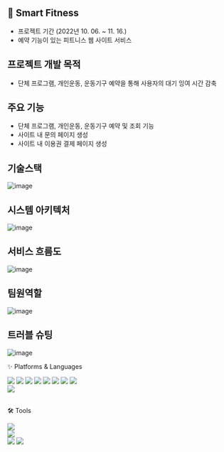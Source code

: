 
## 🥊 Smart Fitness
* 프로젝트 기간 (2022년 10. 06. ~ 11. 16.)
* 예약 기능이 있는 피트니스 웹 사이트 서비스

## 프로젝트 개발 목적
* 단체 프로그램, 개인운동, 운동기구 예약을 통해 사용자의 대기 잉여 시간 감축

## 주요 기능
* 단체 프로그램, 개인운동, 운동기구 예약 및 조회 기능
* 사이트 내 문의 페이지 생성
* 사이트 내 이용권 결제 페이지 생성

## 기술스택
![image](https://user-images.githubusercontent.com/112445857/202659508-571fb511-b208-41f9-b751-fc889a6dddcd.png)


## 시스템 아키텍처
![image](https://user-images.githubusercontent.com/112445857/202657947-677c5013-c3bd-4463-a723-b1ee7fb239bb.png)

## 서비스 흐름도
![image](https://user-images.githubusercontent.com/112445857/202659725-5d6c8145-05c7-4bfd-8977-502a8604e946.png)

## 팀원역할
![image](https://user-images.githubusercontent.com/112445857/202660176-dc80cfcf-7c1b-4320-9f7f-9adee32e3833.png)


## 트러블 슈팅
![image](https://user-images.githubusercontent.com/112445857/202660770-4d4b835a-366f-44da-8d78-e8432108754d.png)




<div>
	<p>✨ Platforms & Languages</p>
	<img src="https://img.shields.io/badge/HTML5-E34F26?style=flat&logo=HTML5&logoColor=white" />
	<img src="https://img.shields.io/badge/CSS3-1572B6?style=flat&logo=CSS3&logoColor=white" />
	<img src="https://img.shields.io/badge/JavaScript-F7DF1E?style=flat&logo=JavaScript&logoColor=white" />
	<img src="https://img.shields.io/badge/jQuery-0769AD?style=flat&logo=jQuery&logoColor=white" />
  <img src="https://img.shields.io/badge/React-61DAFB?style=flat&logo=React&logoColor=white" />
  <img src="https://img.shields.io/badge/React Router-CA4245?style=flat&logo=React Router&logoColor=white" />
  <img src="https://img.shields.io/badge/Bootstrap-7952B3?style=flat&logo=Bootstrap&logoColor=white" />
  <img src="https://img.shields.io/badge/Axios-5A29E4?style=flat&logo=Axios&logoColor=white" />
	<br>
	<img src="https://img.shields.io/badge/MariaDB-003545?style=flat&logo=MariaDB&logoColor=white" />
</div>
<br>
<div>
	<p>🛠 Tools</p>
</div>
<div>
	<img src="https://img.shields.io/badge/Visual%20Studio%20Code-007ACC?style=flat&logo=VisualStudioCode&logoColor=white" />
	<br>
	<img src="https://img.shields.io/badge/Node.js-339933?style=flat&logo=Node.js&logoColor=white" />
  <br>
	<img src="https://img.shields.io/badge/GitHub-181717?style=flat&logo=GitHub&logoColor=white" />
  <img src="https://img.shields.io/badge/Slack-4A154B?style=flat&logo=Slack&logoColor=white" />
</div>
<br>


<div>
	
</div>









